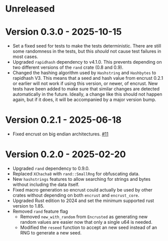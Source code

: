 # Unreleased

# Version 0.3.0 - 2025-10-15

* Set a fixed seed for tests to make the tests deterministic. There are still some randomness in the
  tests, but this *should* not cause test failures in most cases.
* Upgraded `rapidhash` dependency to v4.1.0. This prevents depending on two different versions of
  the `rand` crate (0.8 and 0.9).
* Changed the hashing algorithm used by `Hashstring` and `Hashbytes` to rapidhash V3. This means
  that a seed and hash value from encrust 0.2.1 or earlier will not work if using this version, or
  newer, of encrust. New tests have been added to make sure that similar changes are detected
  automatically in the future. Ideally, a change like this should not happen again, but if it does,
  it will be accompanied by a major version bump.

# Version 0.2.1 - 2025-06-18

* Fixed encrust on big endian architectures. [#11]

[#11]: https://github.com/emiltayl/encrust/pull/11

# Version 0.2.0 - 2025-02-20

* Upgraded `rand` dependency to 0.9.0.
* Replaced `XChacha8` with `rand::SmallRng` for obfuscating data.
* New `hashstrings` features to allow searching for strings and bytes without including the data
  itself.
* Fixed macro generation so encrust could actually be used by other crates without depending on both
  `encrust` and `encrust_core`.
* Upgraded Rust edition to 2024 and set the minimum supported rust version to 1.85.
* Removed `rand` feature flag
  * Removed `new_with_random` from `Encrusted` as generating new random values are easier now that
    only a single u64 is needed.
  * Modified the `reseed` function to accept an new seed instead of an RNG to generate a new seed.
